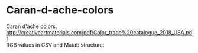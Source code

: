 # Caran-d-ache-colors
Caran d'ache colors: http://creativeartmaterials.com/pdf/Color_trade%20catalogue_2018_USA.pdf \
RGB values in CSV and Matab structure. 
